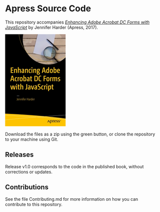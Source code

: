 # Apress Source Code

This repository accompanies [*Enhancing Adobe Acrobat DC Forms with JavaScript*](http://www.apress.com/9781484228920) by Jennifer Harder (Apress, 2017).

[comment]: #cover
![Cover image](9781484228920.jpg)

Download the files as a zip using the green button, or clone the repository to your machine using Git.

## Releases

Release v1.0 corresponds to the code in the published book, without corrections or updates.

## Contributions

See the file Contributing.md for more information on how you can contribute to this repository.
